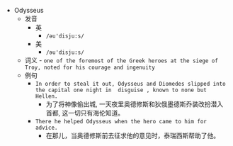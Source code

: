 - Odysseus
  - 发音
    - 英
      - `/əu'disju:s/`
    - 美
      - `/əu'disju:s/`
  - 词义
        - `one of the foremost of the Greek heroes at the siege of Troy, noted for his courage and ingenuity`
  - 例句
    - `In order to steal it out, Odysseus and Diomedes slipped into the capital one night in  disguise , known to none but Hellen.`
      - 为了将神像偷出城, 一天夜里奥德修斯和狄俄墨德斯乔装改扮潜入首都, 这一切只有海伦知道。
    - `There he helped Odysseus when the hero came to him for advice.`
      - 在那儿，当奥德修斯前去征求他的意见时，泰瑞西斯帮助了他。

